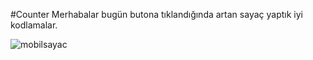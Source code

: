 #Counter
Merhabalar bugün butona tıklandığında artan sayaç yaptık iyi kodlamalar.


![mobilsayac](https://user-images.githubusercontent.com/127442030/231239748-36413572-364d-4ee6-a365-757dcfff1400.png)
